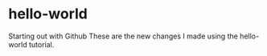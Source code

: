 # hello-world
Starting out with Github
These are the new changes I made using the hello-world tutorial.
